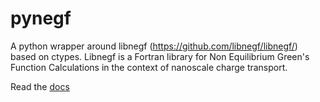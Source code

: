 # pynegf
A python wrapper around libnegf (https://github.com/libnegf/libnegf/) based
on ctypes. 
Libnegf is a Fortran library for Non Equilibrium Green's Function Calculations 
in the context of nanoscale charge transport.

Read the [docs](https://gpenazzi.github.io/pynegf-docs/)
